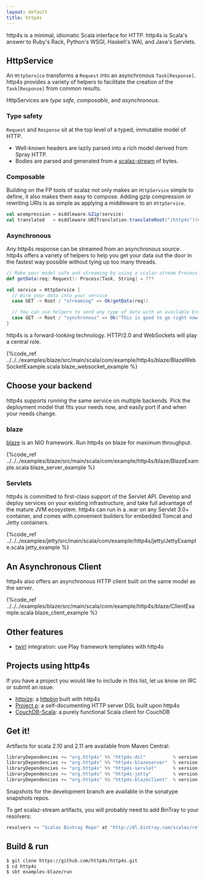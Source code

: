 ```yaml
---
layout: default
title: http4s
---
```


http4s is a minimal, idiomatic Scala interface for HTTP.  http4s is Scala's answer to Ruby's 
Rack, Python's WSGI, Haskell's WAI, and Java's Servlets.

## HttpService ##

An `HttpService` transforms a `Request` into an asynchronous `Task[Response]`. http4s provides a variety
of helpers to facilitate the creation of the `Task[Response]` from common results.

HttpServices are _type safe_, _composable_, and _asynchronous_.

### Type safety

`Request` and `Response` sit at the top level of a typed, immutable model of HTTP.

* Well-known headers are lazily parsed into a rich model derived from Spray HTTP.
* Bodies are parsed and generated from a [scalaz-stream](http://github.com/scalaz/scalaz-stream) of bytes.

### Composable

Building on the FP tools of scalaz not only makes an `HttpService` simple to define,
it also makes them easy to compose.  Adding gzip compression or rewriting URIs is
as simple as applying a middleware to an `HttpService`.

```scala
val wcompression = middleware.GZip(service)
val translated   = middleware.URITranslation.translateRoot("/http4s")(service)
```

### Asynchronous

Any http4s response can be streamed from an asynchronous source. http4s offers a variety
of helpers to help you get your data out the door in the fastest way possible without
tying up too many threads.

```scala
// Make your model safe and streaming by using a scalaz-stream Process
def getData(req: Request): Process[Task, String] = ???

val service = HttpService {
  // Wire your data into your service
  case GET -> Root / "streaming" => Ok(getData(req))

  // You can use helpers to send any type of data with an available EntityEncoder[T]
  case GET -> Root / "synchronous" => Ok("This is good to go right now.")
}
```

http4s is a forward-looking technology.  HTTP/2.0 and WebSockets will play a central role.

{%code_ref ../../../examples/blaze/src/main/scala/com/example/http4s/blaze/BlazeWebSocketExample.scala blaze_websocket_example %}

## Choose your backend

http4s supports running the same service on multiple backends.  Pick the deployment model that fits your 
needs now, and easily port if and when your needs change.
### blaze

[blaze](http://github.com/http4s/blaze) is an NIO framework.  Run http4s on blaze for maximum throughput.

{%code_ref ../../../examples/blaze/src/main/scala/com/example/http4s/blaze/BlazeExample.scala blaze_server_example %}

### Servlets

http4s is committed to first-class support of the Servlet API.  Develop and deploy services 
on your existing infrastructure, and take full advantage of the mature JVM ecosystem.
http4s can run in a .war on any Servlet 3.0+ container, and comes with convenient builders
for embedded Tomcat and Jetty containers.

{%code_ref ../../../examples/jetty/src/main/scala/com/example/http4s/jetty/JettyExample.scala jetty_example %}

## An Asynchronous Client ##

http4s also offers an asynchronous HTTP client built on the same model as the server.

{%code_ref ../../../examples/blaze/src/main/scala/com/example/http4s/blaze/ClientExample.scala blaze_client_example %}

## Other features ##

* [twirl](https://github.com/playframework/twirl) integration: use Play framework templates with http4s


## Projects using http4s ##

If you have a project you would like to include in this list, let us know on IRC or submit an issue.

* [httpize](http://httpize.herokuapp.com/): a [httpbin](http://httpbin.org/) built with http4s
* [Project ρ](https://github.com/http4s/rho): a self-documenting HTTP server DSL built upon http4s
* [CouchDB-Scala](https://github.com/beloglazov/couchdb-scala): a purely functional Scala client for CouchDB

## Get it! ##

Artifacts for scala 2.10 and 2.11 are available from Maven Central:

```scala
libraryDependencies += "org.http4s" %% "http4s-dsl"          % version  // to use the core dsl
libraryDependencies += "org.http4s" %% "http4s-blazeserver"  % version  // to use the blaze backend
libraryDependencies += "org.http4s" %% "http4s-servlet"      % version  // to use the raw servlet backend
libraryDependencies += "org.http4s" %% "http4s-jetty"        % version  // to use the jetty servlet backend
libraryDependencies += "org.http4s" %% "http4s-blazeclient"  % version  // to use the blaze client
```

Snapshots for the development branch are available in the sonatype snapshots repos.

To get scalaz-stream artifacts, you will probably need to add BinTray to your resolvers:

```scala
resolvers += "Scalaz Bintray Repo" at "http://dl.bintray.com/scalaz/releases"
```

## Build & run ##

```sh
$ git clone https://github.com/http4s/http4s.git
$ cd http4s
$ sbt examples-blaze/run
```
